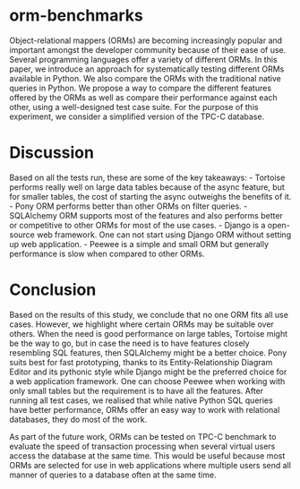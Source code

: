 # orm-benchmarks

Object-relational mappers (ORMs) are becoming increasingly popular and important amongst the developer community because of their ease of use. Several programming languages offer a variety of different ORMs. In this paper, we introduce an approach for systematically testing different ORMs available in Python. We also compare the ORMs with the traditional native queries in Python. We propose a way to compare the different features offered by the ORMs as well as compare their performance against each other, using a well-designed test case suite. For the purpose of this experiment, we consider a simplified version of the TPC-C database. 

# Discussion
Based on all the tests run, these are some of the key takeaways:
    - Tortoise performs really well on large data tables because of the async feature, but for smaller tables, the cost of starting the async outweighs the benefits of it. 
    - Pony ORM performs better than other ORMs on filter queries.
    - SQLAlchemy ORM supports most of the features and also performs better or competitive to other ORMs for most of the use cases.
    - Django is a open-source web framework. One can not start using Django ORM without setting up web application. 
    - Peewee is a simple and small ORM but generally performance is slow when compared to other ORMs.


# Conclusion
Based on the results of this study, we conclude that no one ORM fits all use cases. However, we highlight where certain ORMs may be suitable over others. When the need is good performance on large tables, Tortoise might be the way to go, but in case the need is to have features closely resembling SQL features, then SQLAlchemy might be a better choice. Pony suits best for fast prototyping, thanks to its Entity-Relationship Diagram Editor and its pythonic style while Django might be the preferred choice for a web application framework. One can choose Peewee when working with only small tables but the requirement is to have all the features. After running all test cases, we realised that while native Python SQL queries have better performance, ORMs offer an easy way to work with relational databases, they do most of the work.

As part of the future work, ORMs can be tested on TPC-C benchmark to evaluate the speed of transaction processing when several virtual users access the database at the same time. This would be useful because most ORMs are selected for use in web applications where multiple users send all manner of queries to a database often at the same time. 
